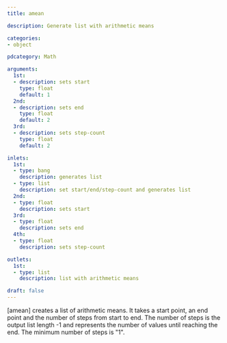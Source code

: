 ```yaml
---
title: amean

description: Generate list with arithmetic means

categories:
- object

pdcategory: Math

arguments:
  1st:
  - description: sets start
    type: float
    default: 1
  2nd:
  - description: sets end
    type: float
    default: 2
  3rd:
  - description: sets step-count
    type: float
    default: 2

inlets:
  1st:
  - type: bang
    description: generates list
  - type: list
    description: set start/end/step-count and generates list
  2nd:
  - type: float
    description: sets start
  3rd:
  - type: float
    description: sets end
  4th:
  - type: float
    description: sets step-count

outlets:
  1st:
  - type: list
    description: list with arithmetic means

draft: false
---
```


[amean] creates a list of arithmetic means. It takes a start point, an end point and the number of steps from start to end. The number of steps is the output list length -1 and represents the number of values until reaching the end. The minimum number of steps is "1".
